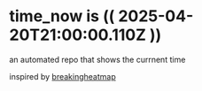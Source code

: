 # time_now is (( 2025-04-20T21:00:00.110Z ))

an automated repo that shows the currnent time

inspired by [breakingheatmap](https://github.com/breakingheatmap/breakingheatmap)